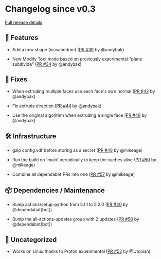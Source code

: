 # Changelog since v0.3

[Full release details](https://github.com/icosa-foundation/open-blocks/compare/v0.3...bab78212b0211267610c5adf015210f047815627)

## 🚀 Features

- Add a new shape (icosahedron) ([PR #39](https://github.com/icosa-foundation/open-blocks/pull/39) by @andybak)

- New Modify Tool mode based on previously experimental "plane subdivide" ([PR #34](https://github.com/icosa-foundation/open-blocks/pull/34) by @andybak)


## 🐛 Fixes

- When extruding multiple faces use each face's own normal ([PR #42](https://github.com/icosa-foundation/open-blocks/pull/42) by @andybak)

- Fix extrude direction ([PR #44](https://github.com/icosa-foundation/open-blocks/pull/44) by @andybak)

- Use the original algorithm when extruding a single face ([PR #48](https://github.com/icosa-foundation/open-blocks/pull/48) by @andybak)


## 🛠️ Infrastructure

- gzip config.vdf before storing as a secret ([PR #49](https://github.com/icosa-foundation/open-blocks/pull/49) by @mikeage)

- Run the build on 'main' periodically to keep the caches alive ([PR #50](https://github.com/icosa-foundation/open-blocks/pull/50) by @mikeage)

- Combine all dependabot PRs into one ([PR #57](https://github.com/icosa-foundation/open-blocks/pull/57) by @mikeage)


## 📦 Dependencies / Maintenance

- Bump actions/setup-python from 5.1.1 to 5.2.0 ([PR #40](https://github.com/icosa-foundation/open-blocks/pull/40) by @dependabot[bot])

- Bump the all-actions-updates group with 2 updates ([PR #58](https://github.com/icosa-foundation/open-blocks/pull/58) by @dependabot[bot])


## 💬 Uncategorized

- Works on Linux thanks to Proton experimental ([PR #52](https://github.com/icosa-foundation/open-blocks/pull/52) by @Utopiah)





